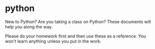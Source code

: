 # python

New to Python? Are you taking a class on Python?
These documents will help you along the way. 

Please do your homework first and then use these as a reference. You won't learn anything unless you put in the work. 
